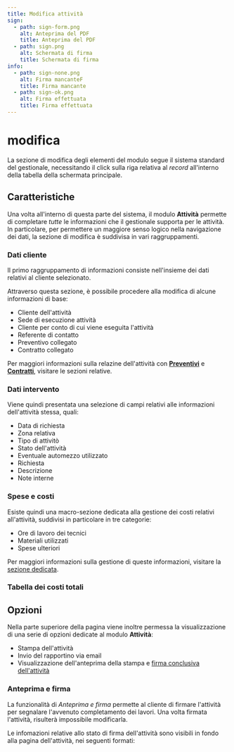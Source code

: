 ```yaml
---
title: Modifica attività
sign:
  - path: sign-form.png
    alt: Anteprima del PDF
    title: Anteprima del PDF
  - path: sign.png
    alt: Schermata di firma
    title: Schermata di firma
info:
  - path: sign-none.png
    alt: Firma mancanteF
    title: Firma mancante
  - path: sign-ok.png
    alt: Firma effettuata
    title: Firma effettuata
---
```


# modifica

La sezione di modifica degli elementi del modulo segue il sistema standard del gestionale, necessitando il click sulla riga relativa al _record_ all'interno della tabella della schermata principale.

## Caratteristiche

Una volta all'interno di questa parte del sistema, il modulo **Attività** permette di completare _tutte_ le informazioni che il gestionale supporta per le attività. In particolare, per permettere un maggiore senso logico nella navigazione dei dati, la sezione di modifica è suddivisa in vari raggruppamenti.

### Dati cliente

Il primo raggruppamento di informazioni consiste nell'insieme dei dati relativi al cliente selezionato.

Attraverso questa sezione, è possibile procedere alla modifica di alcune informazioni di base:

* Cliente dell'attività
* Sede di esecuzione attività
* Cliente per conto di cui viene eseguita l'attività
* Referente di contatto
* Preventivo collegato
* Contratto collegato

Per maggiori informazioni sulla relazine dell'attività con [**Preventivi**](https://github.com/devcode-it/devcode-it.github.io/tree/30dcf0eee7d6a9751cc2d274491b3d4f5a7a53b4/_openstamanager/guide/preventivi.md) e [**Contratti**](https://github.com/devcode-it/devcode-it.github.io/tree/30dcf0eee7d6a9751cc2d274491b3d4f5a7a53b4/_openstamanager/guide/contratti.md), visitare le sezioni relative.

### Dati intervento

Viene quindi presentata una selezione di campi relativi alle informazioni dell'attività stessa, quali:

* Data di richiesta
* Zona relativa
* Tipo di attivitò
* Stato dell'attività
* Eventuale automezzo utilizzato
* Richiesta
* Descrizione
* Note interne

### Spese e costi

Esiste quindi una macro-sezione dedicata alla gestione dei costi relativi all'attività, suddivisi in particolare in tre categorie:

* Ore di lavoro dei tecnici
* Materiali utilizzati
* Spese ulteriori

Per maggiori informazioni sulla gestione di queste informazioni, visitare la [sezione dedicata](costi.md).

### Tabella dei costi totali

## Opzioni

Nella parte superiore della pagina viene inoltre permessa la visualizzazione di una serie di opzioni dedicate al modulo **Attività**:

* Stampa dell'attività
* Invio del rapportino via email
* Visualizzazione dell'anteprima della stampa e [firma conclusiva dell'attività](modifica.md#anteprima-e-firma)

### Anteprima e firma

La funzionalità di _Anteprima e firma_ permette al cliente di firmare l'attività per segnalare l'avvenuto completamento dei lavori. Una volta firmata l'attività, risulterà impossibile modificarla.

Le infomazioni relative allo stato di firma dell'attività sono visibili in fondo alla pagina dell'attività, nei seguenti formati:

